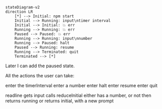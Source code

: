 ```mermaid
stateDiagram-v2
direction LR
    [*] --> Initial: npm start
    Initial --> Running: input\ntimer interval
    Initial --> Initial: 💥 err
    Running --> Running: 💥 err
    Paused --> Paused: 💥 err
    Running --> Running: input\nnumber
    Running --> Paused: halt
    Paused --> Running: resume
    Running --> Terminated: quit
    Terminated --> [*]
```

Later I can add the paused state.

All the actions the user can take:

enter the timerInterval
enter a number
enter halt
enter resume
enter quit

readline gets input
calls reduceInitial
either has a number, or not
then returns running
or returns initial, with a new prompt
